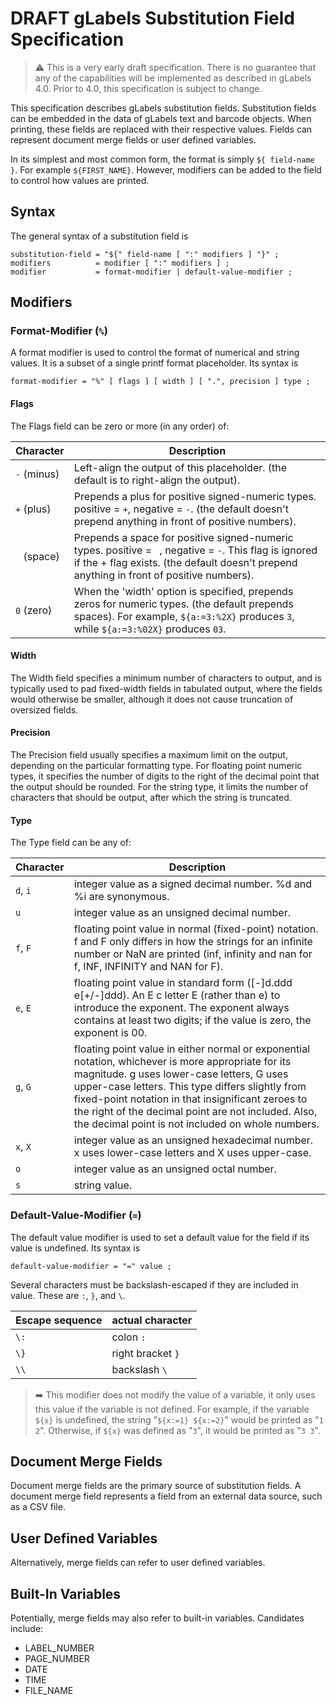 DRAFT gLabels Substitution Field Specification
==============================================

> :warning: This is a very early draft specification.  There is no guarantee that any of the capabilities will be implemented as described in gLabels 4.0.  Prior to 4.0, this specification is subject to change.

This specification describes gLabels substitution fields.  Substitution fields can be embedded in the data of gLabels text and barcode objects.  When printing, these fields are replaced with their respective values.  Fields can represent document merge fields or user defined variables.

In its simplest and most common form, the format is simply `${ field-name }`.  For example `${FIRST_NAME}`.  However, modifiers can be added to the field to control how values are printed. 

Syntax
------
The general syntax of a substitution field is

```ebnf
substitution-field = "${" field-name [ ":" modifiers ] "}" ;
modifiers          = modifier [ ":" modifiers ] ;
modifier           = format-modifier | default-value-modifier ;
```

Modifiers
---------
### Format-Modifier (`%`)
A format modifier is used to control the format of numerical and string values.  It is a subset of a single printf format placeholder.  Its syntax is

```ebnf
format-modifier = "%" [ flags ] [ width ] [ ".", precision ] type ;
```

#### Flags
The Flags field can be zero or more (in any order) of:

Character   | Description
------------|------------
`-` (minus) | Left-align the output of this placeholder. (the default is to right-align the output).
`+` (plus)  | Prepends a plus for positive signed-numeric types. positive = `+`, negative = `-`. (the default doesn't prepend anything in front of positive numbers).
` ` (space) | Prepends a space for positive signed-numeric types. positive = ` `, negative = `-`. This flag is ignored if the + flag exists. (the default doesn't prepend anything in front of positive numbers).
`0` (zero)  | When the 'width' option is specified, prepends zeros for numeric types. (the default prepends spaces). For example, `${a:=3:%2X}` produces `3`, while `${a:=3:%02X}` produces `03`.

#### Width
The Width field specifies a minimum number of characters to output, and is typically used to pad fixed-width fields in tabulated output, where the fields would otherwise be smaller, although it does not cause truncation of oversized fields.

#### Precision
The Precision field usually specifies a maximum limit on the output, depending on the particular formatting type. For floating point numeric types, it specifies the number of digits to the right of the decimal point that the output should be rounded. For the string type, it limits the number of characters that should be output, after which the string is truncated.

#### Type
The Type field can be any of:

Character | Description
----------|--------------
`d`, `i`  | integer value as a signed decimal number. %d and %i are synonymous.
`u`       | integer value as an unsigned decimal number.
`f`, `F`  | floating point value in normal (fixed-point) notation. f and F only differs in how the strings for an infinite number or NaN are printed (inf, infinity and nan for f, INF, INFINITY and NAN for F).
`e`, `E`  | floating point value in standard form ([-]d.ddd e[+/-]ddd). An E c letter E (rather than e) to introduce the exponent. The exponent always contains at least two digits; if the value is zero, the exponent is 00.
`g`, `G`  | floating point value in either normal or exponential notation, whichever is more appropriate for its magnitude. g uses lower-case letters, G uses upper-case letters. This type differs slightly from fixed-point notation in that insignificant zeroes to the right of the decimal point are not included. Also, the decimal point is not included on whole numbers.
`x`, `X`  | integer value as an unsigned hexadecimal number. x uses lower-case letters and X uses upper-case.
`o`       | integer value as an unsigned octal number.
`s`       | string value.

### Default-Value-Modifier (`=`)
The default value modifier is used to set a default value for the field if its value is undefined. Its syntax is

```ebnf
default-value-modifier = "=" value ;
```

Several characters must be backslash-escaped if they are included in value.  These are `:`, `}`, and `\`.

Escape sequence | actual character
----------------|-----------------
`\:`            | colon `:`
`\}`            | right bracket `}`
`\\`            | backslash `\`

> :arrow_right: This modifier does not modify the value of a variable, it only uses this value if the variable is not defined.  For example, if the variable `${x}` is undefined, the string "`${x:=1} ${x:=2}`" would be printed as "`1 2`".  Otherwise, if `${x}` was defined as "`3`", it would be printed as "`3 3`".


Document Merge Fields
---------------------
Document merge fields are the primary source of substitution fields.  A document merge field represents a field from an external data source, such as a CSV file.

User Defined Variables
----------------------
Alternatively, merge fields can refer to user defined variables.

Built-In Variables
------------------
Potentially, merge fields may also refer to built-in variables.  Candidates include:
 - LABEL_NUMBER
 - PAGE_NUMBER
 - DATE
 - TIME
 - FILE_NAME


